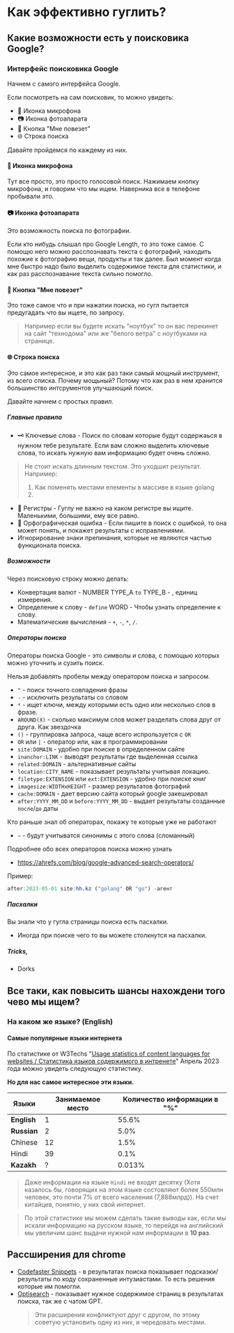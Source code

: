 # Как эффективно гуглить?

## Какие возможности есть у поисковика Google?

### Интерфейс поисковика Google

Начнем с самого интерфейса Google.

Если посмотреть на сам поисковик, то можно увидеть:

- 🎤 Иконка микрофона
- 📷 Иконка фотоапарата
- 🎹 Кнопка "Мне повезет"
- 🌐 Строка поиска

Давайте пройдемся по каждему из них.

#### 🎤 Иконка микрофона

Тут все просто, это просто голосовой поиск. Нажимаем кнопку микрофона, и говорим что мы ищем. Наверника все в телефоне пробывали это.

#### 📷 Иконка фотоапарата

Это возможность поиска по фотографии.

Если кто нибудь слышал про Google Length, то это тоже самое. С помощю него можно расспознавать текста с фотографий, находить похожие к фотографию вещи, продукты и так далее.
Был момент когда мне быстро надо было выделить содержимое текста для статистики, и как раз расспознавание текста сильно помогло.

#### 🎹 Кнопка "Мне повезет"

Это тоже самое что и при нажатии поиска, но гугл пытается предугадать что вы ищете, по запросу.

> Например если вы будете искать "ноутбук" то он вас перекинет на сайт "технодома" или же "белого ветра" с ноутбуками на странице.

#### 🌐 Строка поиска

Это самое интересное, и это как раз таки самый мощный инструмент, из всего списка. Почему мощьный? Потому что как раз в нем хранится большинство интсрументов улучшающий поиск.

Давайте начнем с простых правил.

##### Главные правила

- 🗝️ Ключевые слова - Поиск по словам которые будут содержаься в нужном тебе результате. Если вам сложно выделить ключевые слова, то искать нужную вам информацию будет очень сложно.

> Не стоит искать длинным текстом. Это уходшит результат.
> Например:
>
> 1. Как поменять местами елементы в массиве в языке golang
> 2.

- 🔬 Регистры - Гуглу не важно на каком регистре вы ищите. Маленькими, большими, ему все равно.
- 🙊 Орфографическая ошибка - Если пишите в поиск с ошибкой, то она может понять, и покажет результаты с исправлениями.
- Игнорирование знаки препинания, которые не являются частью функционала поиска.

##### Возможности

Через поисковую строку можно делать:

- Конвертация валют - NUMBER TYPE_A `to` TYPE_B - , единиц измерения.
- Определение к слову - `define` WORD - Чтобы узнать определение к слову.
- Математические вычисления - `+`, `-`, `*`, `/`.

##### Операторы поиска

Операторы поиска Google - это символы и слова, с помощью которых можно уточнить и сузить поиск.

Нельзя добавлять пробелы между оператором поиска и запросом.

- `"` - поиск точного совпадения фразы
- `-` - исключить результаты со словом
- `*` - ищет ключи, между которыми есть одно или несколько слов в фразе.
- `AROUND(X)` - сколько максимум слов может разделать слова друг от друга. Как звездочка
- `()` - группировка запроса, чаще всего испрользуется с `OR`
- `OR` или `|` - оператор или, как в программировании
- `site:DOMAIN` - удобно при поиске в определенном сайте
- `inanchor:LINK` - выводят результаты где выделенная ссылка
- `related:DOMAIN` - альтернативные сайты
- `location:CITY_NAME` - показывает результаты учитывая локацию.
- `filetype:EXTENSION` или `ext:EXTENSION` - удобно при поиске книг
- `imagesize:WIDTHxHEIGHT` - размер результатов фотографий
- `cache:DOMAIN` - дает версию сайта который google закешировал
- `after:YYYY_MM_DD` и `before:YYYY_MM_DD` - выдает результаты созданные `после`/`до` даты

Кто раньше знал об операторах, покажу те которые уже не работают

- `~` - будут учитыватся синонимы с этого слова (сломанный)

Подробнее обо всех операторов поиска можно узнать

- https://ahrefs.com/blog/google-advanced-search-operators/

Пример:

```q
after:2023-05-01 site:hh.kz ("golang" OR "go") -агент
```

##### Пасхалки

Вы знали что у гугла страницы поиска есть пасхалки.

- Иногда при поиске чего то вы можете столкнутся на пасхалки.

##### Tricks,

- Dorks

## Все таки, как повысить шансы нахождени того чево мы ищем?

### На каком же языке? (English)

#### Самые популярные языки интернета

По статистике от W3Techs "[Usage statistics of content languages for websites / Статистика языков содержимого в интренете](https://w3techs.com/technologies/overview/content_language)" Апрель 2023 года можно увидеть следующую статистику.

**Но для нас самое интересное эти языки.**

| Языки       | Занимаемое место | Количество информации в "%" |
| ----------- | ---------------- | --------------------------- |
| **English** | 1                | 55.6%                       |
| **Russian** | 2                | 5.0%                        |
| Chinese     | 12               | 1.5%                        |
| Hindi       | 39               | 0.1%                        |
| **Kazakh**  | ?                | 0.013%                      |

> Даже информации на языке `Hindi` не входят десятку (Хотя казалось бы, говорящих на этом языке состовляют более 550млн человек, это почти 7% от всего населения (7,888млрд)). На счет китайцев, понятно, у них свой интернет.

> По этой статистике мы можем сделать такие выводы как, если мы искали информацию на русском языке, то перейдя на английский мы увеличим шанс выдачи нужной нам информации в **10 раз**.

## Рассширения для chrome

- [Codefaster Snippets](https://chrome.google.com/webstore/detail/codefaster/ngmefbinfoehcmkejelffgafddimffkl) - в результатах поиска показывает подсказки/результаты по коду сохраненные интузиастами. То есть решения которые им помогли.
- [Optisearch](https://chrome.google.com/webstore/detail/optisearch/bbojmeobdaicehcopocnfhaagefleiae) - показывает нужное содержимое страниц в результатах поиска, так же с чатом GPT.
  > Эти расширения конфликтуют друг с другом, по этому советую установить одну из них, и чередовать местами.
